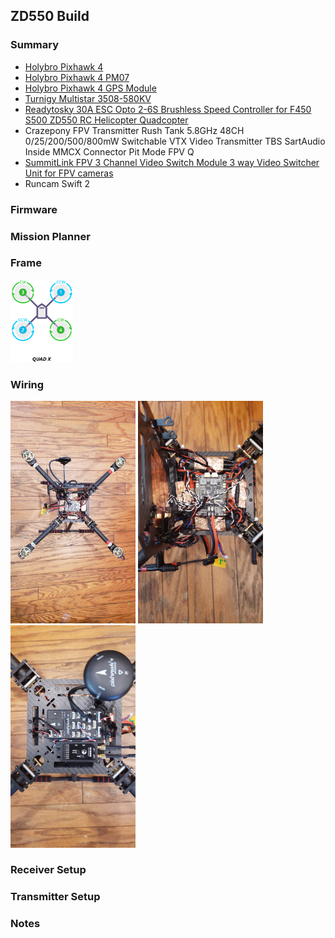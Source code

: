 
## ZD550 Build

### Summary

- [Holybro Pixhawk 4](http://www.holybro.com/product/pixhawk-4/)
- [Holybro Pixhawk 4 PM07](http://www.holybro.com/product/pixhawk-4-power-module-pm07/)
- [Holybro Pixhawk 4 GPS Module](http://www.holybro.com/product/pixhawk-4-gps-module/)
- [Turnigy Multistar 3508-580KV](https://hobbyking.com/en_us/3508-580kv-turnigy-multistar-14-pole-brushless-multi-rotor-motor-with-extra-long-leads.html)
- [Readytosky 30A ESC Opto 2-6S Brushless Speed Controller for F450 S500 ZD550 RC Helicopter Quadcopter](https://www.amazon.com/gp/product/B07PZTB2MH/)
- Crazepony FPV Transmitter Rush Tank 5.8GHz 48CH 0/25/200/500/800mW Switchable VTX Video Transmitter TBS SartAudio Inside MMCX Connector Pit Mode FPV Q 
- [SummitLink FPV 3 Channel Video Switch Module 3 way Video Switcher Unit for FPV cameras](https://www.amazon.com/gp/product/B00R5CJEY4)
- Runcam Swift 2

### Firmware


### Mission Planner


### Frame

<img src="motororder-quad-x-2d.png" alt="drawing" width="100"/>

### Wiring

<img src="20200307_161549.jpg" alt="drawing" width="200"/>
<img src="20200307_161612.jpg" alt="drawing" width="200"/>
<img src="20200307_161630.jpg" alt="drawing" width="200"/>

### Receiver Setup

### Transmitter Setup

### Notes


